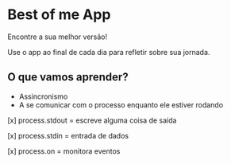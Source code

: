 # Best of me App

Encontre a sua melhor versão!

Use o app ao final de cada dia para refletir sobre sua jornada.

## O que vamos aprender?
* Assincronismo
* A se comunicar com o processo enquanto ele estiver rodando

[x] process.stdout = escreve alguma coisa de saída  

[x] process.stdin = entrada de dados

[x] process.on = monitora eventos